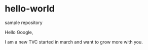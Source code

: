# hello-world
sample repository

Hello Google,

I am a new TVC started in march and want to grow more with you.
